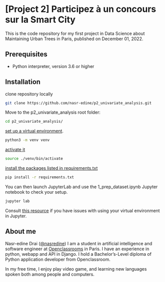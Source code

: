 # [Project 2] Participez à un concours sur la Smart City

This is the code repository for my first project in Data Science about Maintaining Urban Trees in Paris, published on December 01, 2022.

## Prerequisites

- Python interpreter, version 3.6 or higher

## Installation

clone repository locally

```bash
git clone https://github.com/nasr-edine/p2_univariate_analysis.git
```

Move to the p2_univariate_analysis root folder:

```bash
cd p2_univariate_analysis/
```

[set up a virtual environment](https://packaging.python.org/guides/installing-using-pip-and-virtual-environments/#creating-a-virtual-environment).
```bash
python3 -m venv venv
```

[activate it](https://packaging.python.org/guides/installing-using-pip-and-virtual-environments/#activating-a-virtual-environment)
```bash
source ./venv/bin/activate
```

[install the packages listed in requirements.txt](https://packaging.python.org/guides/installing-using-pip-and-virtual-environments/#using-requirements-files)
```bash
pip install -r requirements.txt
```

You can then launch JupyterLab and use the 1_prep_dataset.ipynb Jupyter notebook to check your setup.
```bash
jupyter lab
```
Consult [this resource](https://www.zainrizvi.io/blog/jupyter-notebooks-best-practices-use-virtual-environments/) if you have issues with using your virtual environment in Jupyter.

## About me
Nasr-edine Drai ([@nasredine](https://github.com/nasr-edine)) I am a student in artificial intelligence and software engineer at [Openclassrooms](https://openclassrooms.com/fr/) in Paris. I have an experience in python, webapp and API in Django. I hold a Bachelor’s-Level diploma of Python application developer from Openclassroom.

In my free time, I enjoy play video game, and learning new languages spoken both among people and computers.